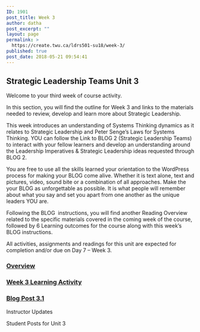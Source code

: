 ```yaml
---
ID: 1901
post_title: Week 3
author: datha
post_excerpt: ""
layout: page
permalink: >
  https://create.twu.ca/ldrs501-su18/week-3/
published: true
post_date: 2018-05-21 09:54:41
---
```

<!--themify_builder_static-->
<h2>Strategic Leadership Teams
Unit 3</h2>
Welcome to your third week of course activity.

In this section, you will find the outline for Week 3 and links to the materials needed to review, develop and learn more about Strategic Leadership.

This week introduces an understanding of Systems Thinking dynamics as it relates to Strategic Leadership and Peter Senge&#8217;s Laws for Systems Thinking. YOU can follow the Link to BLOG 2 (Strategic Leadership Teams) to interact with your fellow learners and develop an understanding around the Leadership Imperatives &#038; Strategic Leadership ideas requested through BLOG 2.

You are free to use all the skills learned your orientation to the WordPress process for making your BLOG come alive. Whether it is text alone, text and pictures, video, sound bite or a combination of all approaches. Make the your BLOG as unforgettable as possible. It is what people will remember about what you say and set you apart from one another as the unique leaders YOU are.

Following the BLOG  instructions, you will find another Reading Overview related to the specific materials covered in the coming week of the course, followed by 6 Learning outcomes for the course along with this week&#8217;s BLOG instructions.

All activities, assignments and readings for this unit are expected for completion and/or due on Day 7 &#8211; Week 3.

<a href="https://create.twu.ca/ldrs501-su18/unit-3/"> 

 </a>
<h3><a href="https://create.twu.ca/ldrs501-su18/unit-3/">Overview</a></h3>
<a href="https://create.twu.ca/ldrs501-su18/unit-3-learning-activities/"> 

 </a>
<h3><a href="https://create.twu.ca/ldrs501-su18/unit-3-learning-activities/">Week 3 Learning Activity</a></h3>
<a href="https://create.twu.ca/ldrs501-su18/week-3-post-3-1/"> 

 </a>
<h3><a href="https://create.twu.ca/ldrs501-su18/week-3-post-3-1/">Blog Post 3.1</a></h3>
Instructor Updates 

 Student Posts for Unit 3<!--/themify_builder_static-->
